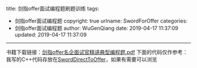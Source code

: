 title: 剑指offer面试编程题刷题训练
tags:
  - 剑指offer面试编程题
copyright: true
urlname: SwordForOffer
categories:
  - 剑指offer面试编程题
author: WuGenQiang
date: 2019-04-17 11:37:09
updated: 2019-04-17 11:37:09
---
书籍下载链接：[剑指offer名企面试官精讲典型编程题.pdf](https://github.com/wugenqiang/SwordDirectToOffer/raw/master/doc/剑指offer名企面试官精讲典型编程题.pdf)
下面的代码仅作参考：
我写的C++代码存放在[SwordDirectToOffer](https://github.com/wugenqiang/SwordDirectToOffer)，如果有需要可以浏览
